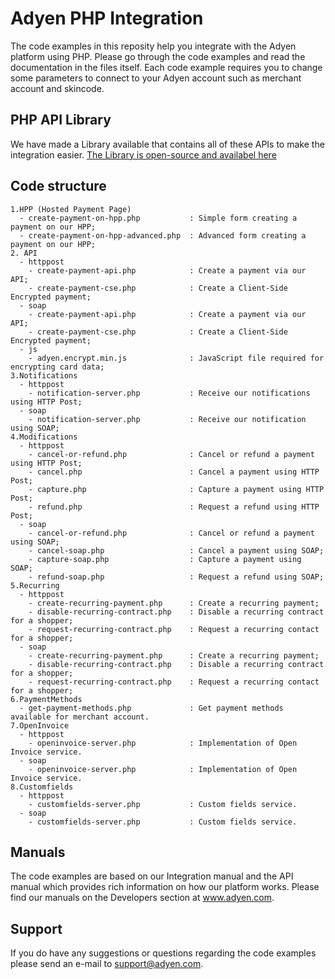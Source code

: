 Adyen PHP Integration
==============
The code examples in this reposity help you integrate with the Adyen platform using PHP. Please go through the code examples and read the documentation in the files itself. Each code example requires you to change some parameters to connect to your Adyen account such as merchant account and skincode.    


## PHP API Library
We have made a Library available that contains all of these APIs to make the integration easier.
[The Library is open-source and availabel here](https://github.com/Adyen/adyen-php-api-library) 

## Code structure
```
1.HPP (Hosted Payment Page)
  - create-payment-on-hpp.php           : Simple form creating a payment on our HPP;
  - create-payment-on-hpp-advanced.php  : Advanced form creating a payment on our HPP;
2. API
  - httppost
  	- create-payment-api.php            : Create a payment via our API;
  	- create-payment-cse.php            : Create a Client-Side Encrypted payment;
  - soap
  	- create-payment-api.php            : Create a payment via our API;
  	- create-payment-cse.php            : Create a Client-Side Encrypted payment;
  - js
    - adyen.encrypt.min.js              : JavaScript file required for encrypting card data;
3.Notifications
  - httppost
    - notification-server.php           : Receive our notifications using HTTP Post;
  - soap
    - notification-server.php           : Receive our notification using SOAP;
4.Modifications  
  - httppost
    - cancel-or-refund.php              : Cancel or refund a payment using HTTP Post;
    - cancel.php                        : Cancel a payment using HTTP Post;
    - capture.php                       : Capture a payment using HTTP Post;
    - refund.php                        : Request a refund using HTTP Post;
  - soap
    - cancel-or-refund.php              : Cancel or refund a payment using SOAP;
    - cancel-soap.php                   : Cancel a payment using SOAP;
    - capture-soap.php                  : Capture a payment using SOAP;
    - refund-soap.php                   : Request a refund using SOAP;
5.Recurring
  - httppost
    - create-recurring-payment.php      : Create a recurring payment;
    - disable-recurring-contract.php    : Disable a recurring contract for a shopper;
    - request-recurring-contract.php    : Request a recurring contact for a shopper;
  - soap
    - create-recurring-payment.php      : Create a recurring payment;
    - disable-recurring-contract.php    : Disable a recurring contract for a shopper;
    - request-recurring-contract.php    : Request a recurring contact for a shopper;
6.PaymentMethods
  - get-payment-methods.php             : Get payment methods available for merchant account.
7.OpenInvoice
  - httppost
    - openinvoice-server.php            : Implementation of Open Invoice service.
  - soap
    - openinvoice-server.php            : Implementation of Open Invoice service.
8.Customfields
  - httppost
    - customfields-server.php           : Custom fields service.
  - soap
    - customfields-server.php           : Custom fields service.
```
## Manuals
The code examples are based on our Integration manual and the API manual which provides rich information on how our platform works. Please find our manuals on the Developers section at www.adyen.com. 

## Support
If you do have any suggestions or questions regarding the code examples please send an e-mail to support@adyen.com.
